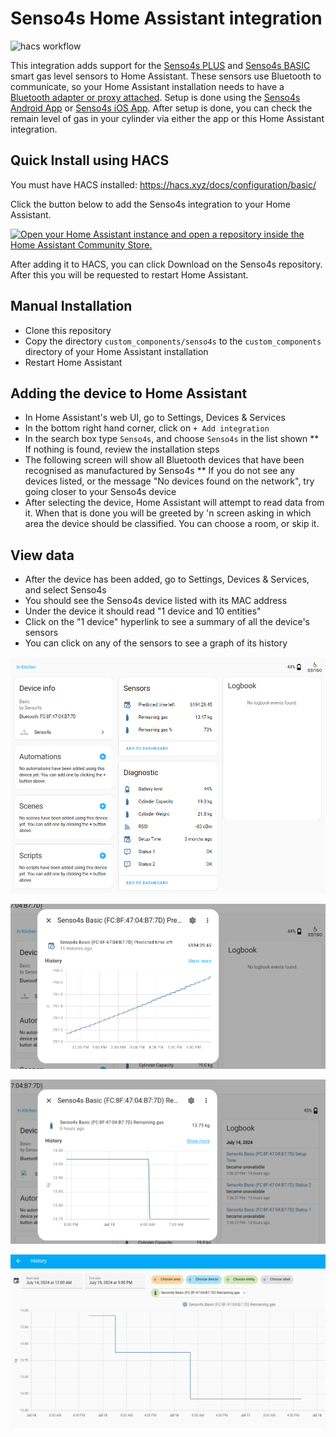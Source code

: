 # Senso4s Home Assistant integration

![hacs workflow](https://github.com/jpmeijers/senso4s-home-assistant/actions/workflows/validate.yaml/badge.svg)

This integration adds support for the [Senso4s PLUS](https://www.senso4s.com/product/senso4s-plus/) and [Senso4s BASIC](https://www.senso4s.com/product/senso4s-basic/) smart gas level sensors to Home Assistant.
These sensors use Bluetooth to communicate, so your Home Assistant installation needs to have a [Bluetooth adapter or proxy attached](https://www.home-assistant.io/integrations/bluetooth/).
Setup is done using the [Senso4s Android App](https://play.google.com/store/apps/details?id=com.companyname.Senso4sProject&hl=en_ZA&pli=1) or [Senso4s iOS App](https://apps.apple.com/us/app/senso4s/id1447741983).
After setup is done, you can check the remain level of gas in your cylinder via either the app or this Home Assistant integration.

## Quick Install using HACS

You must have HACS installed: https://hacs.xyz/docs/configuration/basic/

Click the button below to add the Senso4s integration to your Home Assistant.

[![Open your Home Assistant instance and open a repository inside the Home Assistant Community Store.](https://my.home-assistant.io/badges/hacs_repository.svg)](https://my.home-assistant.io/redirect/hacs_repository/?owner=jpmeijers&repository=senso4s-home-assistant&category=integration)

After adding it to HACS, you can click Download on the Senso4s repository. After this you will be requested to restart Home Assistant.

## Manual Installation

- Clone this repository
- Copy the directory `custom_components/senso4s` to the `custom_components` directory of your Home Assistant installation
- Restart Home Assistant

## Adding the device to Home Assistant

- In Home Assistant's web UI, go to Settings, Devices & Services
- In the bottom right hand corner, click on `+ Add integration`
- In the search box type `Senso4s`, and choose `Senso4s` in the list shown
  \*\* If nothing is found, review the installation steps
- The following screen will show all Bluetooth devices that have been recognised as manufactured by Senso4s
  \*\* If you do not see any devices listed, or the message "No devices found on the network", try going closer to your Senso4s device
- After selecting the device, Home Assistant will attempt to read data from it. When that is done you will be greeted by 'n screen asking in which area the device should be classified. You can choose a room, or skip it.

## View data

- After the device has been added, go to Settings, Devices & Services, and select Senso4s
- You should see the Senso4s device listed with its MAC address
- Under the device it should read "1 device and 10 entities"
- Click on the "1 device" hyperlink to see a summary of all the device's sensors
- You can click on any of the sensors to see a graph of its history

![device-summary](media/device-summary.png)

![prediction](media/time-left.png)

![gas-history](media/gas-history.png)

![gas-history-long](media/gas-history-long.png)
